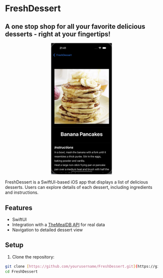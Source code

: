 # FreshDessert
## A one stop shop for all your favorite delicious desserts - right at your fingertips!

<div align="center">
  <img src="Image/freshDesserts1.png" width=200>
</div>

FreshDessert is a SwiftUI-based iOS app that displays a list of delicious desserts. Users can explore details of each dessert, including ingredients and instructions.

## Features

- SwiftUI 
- Integration with a [TheMealDB API](https://themealdb.com) for real data
- Navigation to detailed dessert view

## Setup

1. Clone the repository:

```bash
git clone [https://github.com/yourusername/FreshDessert.git](https://github.com/jpzoll/FreshDesserts.git)https://github.com/jpzoll/FreshDesserts.git
cd FreshDessert
